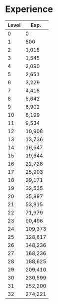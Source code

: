# Experience

| Level | Exp.    |
| ----- | ------- |
| 0     | 0       |
| 1     | 500     |
| 2     | 1,015   |
| 3     | 1,545   |
| 4     | 2,090   |
| 5     | 2,651   |
| 6     | 3,229   |
| 7     | 4,418   |
| 8     | 5,642   |
| 9     | 6,902   |
| 10    | 8,199   |
| 11    | 9,534   |
| 12    | 10,908  |
| 13    | 13,736  |
| 14    | 16,647  |
| 15    | 19,644  |
| 16    | 22,728  |
| 17    | 25,903  |
| 18    | 29,171  |
| 19    | 32,535  |
| 20    | 35,997  |
| 21    | 53,815  |
| 22    | 71,979  |
| 23    | 90,496  |
| 24    | 109,373 |
| 25    | 128,617 |
| 26    | 148,236 |
| 27    | 168,236 |
| 28    | 188,625 |
| 29    | 209,410 |
| 30    | 230,599 |
| 31    | 252,200 |
| 32    | 274,221 |
